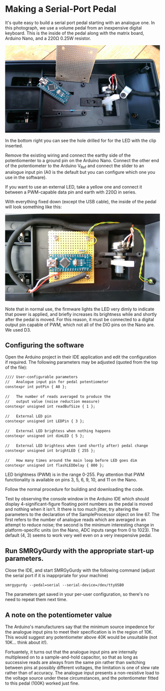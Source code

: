 # Making a Serial-Port Pedal

It's quite easy to build a serial port pedal
starting with an analogue one. In this photograph,
we use a volume pedal from an inexpensive
digital keyboard. This is the inside of the pedal
along with the matrix board, Arduino Nano, and
a 220&Omega; 0.25W resistor.

![The inside of the pedal prior to modification](https://github.com/nickbailey/smrgygurdy/blob/master/Arduino/images/inside_pedal.jpg)

In the bottom right you can see the hole drilled for
for the LED with the clip inserted.

Remove the existing wiring and connect the earthy side of the
potentiomenter to a ground pin on the Arduino Nano. Connect
the other end of the potentiometer to the Arduino V<sub>Ref</sub>
and connect the slider to an analogue input pin (A0 is the
default but you can configure which one you use in the software).

If you want to use an external LED, take a yellow one and connect
it between a PWM-capable data pin and earth with 220&Omega; in series.

With everything fixed down (except the USB cable), the inside
of the pedal will look something like this:

![The inside of the after modification](https://github.com/nickbailey/smrgygurdy/blob/master/Arduino/images/installed.jpg)

Note that in normal use, the firmware lights the LED very dimly
to indicate that power is applied, and briefly increases its
brightness while and shortly after the pedal is moved. For
this reason, it must be connected to a digital output pin capable
of PWM, which not all of the DIO pins on the Nano are. We used D3.

## Configuring the software

Open the Arduino project in their IDE application and edit
the configuration if required. The following parameters may
be adjusted (quoted from the top of the file):

```
//// User-configurable parameters
//   Analogue input pin for pedal potentiometer
constexpr int potPin { A0 };

//   The number of reads averaged to produce the
//   output value (noise reduction measure)
constexpr unsigned int readBufSize { 1 };

//   External LED pin
constexpr unsigned int LEDPin { 3 };

//   External LED brightess when nothing happens
constexpr unsigned int dimLED { 5 };

//   External LED brightess when (and shortly after) pedal change
constexpr unsigned int brightLED { 255 };

//   How many times around the main loop before LED goes dim
constexpr unsigned int flashLEDDelay { 800 };
```

LED brightness (PWM) is in the range 0-255. Pay attention that PWM
functionality is available on pins 3, 5, 6, 9, 10, and 11 on the
Nano.

Follow the normal procedure for building and downloading the
code.

Test by observing the console window in the Arduino IDE which should
display 4-significant-figure floating point numbers as the pedal
is moved and nothing when it isn't. It there is too much jitter,
try altering the parameters to the declaration of the SampleProcessor
object on line 67. The first refers to the number of analogue reads
which are averaged in an attempt to reduce noise; the second
is the minimum interesting change in platform-specific units
(on the Nano, ADC inputs range from 0 to 1023). The default
(4, 3) seems to work very well even on a very inexpensive pedal.

## Run SMRGyGurdy with the appropriate start-up parameters.

Close the IDE, and start SMRGyGurdy with the following command
(adjust the serial port if it is inapprpriate for your machine)

```
smrgygurdy --pedal=serial --serial-device=/dev/ttyUSB0
```

The parameters get saved in your per-user configuration, so there's no
need to repeat them next time.

## A note on the potentiometer value

The Arduino's manufacturers say that the minimum source impedence
for the analogue input pins to meet their specification is in the
region of 10K. This would suggest any potentiometer above 40K would
be unsuitable (not 10K... think about it!).

Fortuantely, it turns out that the analogue
input pins are internally multiplexed
on to a sample-and-hold capacitor, so that as long as successive reads
are always from the same pin rather than switching between pins at
possibly different voltages, the limitation is one of slew rate rather than
of accuracy. The analogue input presents a non-resistive load to the
voltage source under these circumstances, and the potentiometer
fitted to this pedal (100K) worked just fine.
